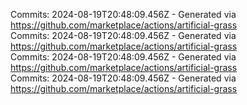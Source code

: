Commits: 2024-08-19T20:48:09.456Z - Generated via https://github.com/marketplace/actions/artificial-grass
<br>
Commits: 2024-08-19T20:48:09.456Z - Generated via https://github.com/marketplace/actions/artificial-grass
<br>
Commits: 2024-08-19T20:48:09.456Z - Generated via https://github.com/marketplace/actions/artificial-grass
<br>
Commits: 2024-08-19T20:48:09.456Z - Generated via https://github.com/marketplace/actions/artificial-grass
<br>
